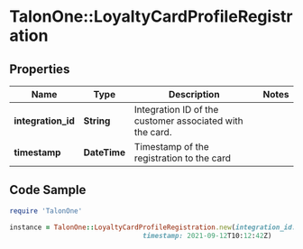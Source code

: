 # TalonOne::LoyaltyCardProfileRegistration

## Properties

Name | Type | Description | Notes
------------ | ------------- | ------------- | -------------
**integration_id** | **String** | Integration ID of the customer associated with the card. | 
**timestamp** | **DateTime** | Timestamp of the registration to the card | 

## Code Sample

```ruby
require 'TalonOne'

instance = TalonOne::LoyaltyCardProfileRegistration.new(integration_id: null,
                                 timestamp: 2021-09-12T10:12:42Z)
```


